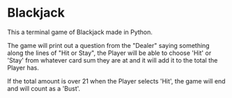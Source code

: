 # Blackjack
This a terminal game of Blackjack made in Python.

The game will print out a question from the "Dealer" saying something along the lines of "Hit or Stay", the Player will be able to choose 'Hit' or 'Stay' from whatever card sum they are at and it will add it to the total the Player has. 

If the total amount is over 21 when the Player selects 'Hit', the game will end and will count as a 'Bust'. 


